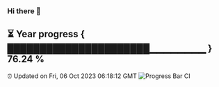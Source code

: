 ### Hi there 👋
⏳ Year progress { ██████████████████████▁▁▁▁▁▁▁▁ } 76.24 %
---
⏰ Updated on Fri, 06 Oct 2023 06:18:12 GMT
![Progress Bar CI](https://github.com/liununu/liununu/workflows/Progress%20Bar%20CI/badge.svg)
